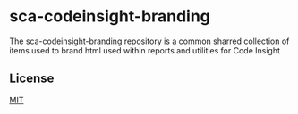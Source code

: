 # sca-codeinsight-branding

The sca-codeinsight-branding repository is a common sharred collection of items used to brand html used within reports and utilities for Code Insight 
 

## License

  

[MIT](LICENSE.TXT)